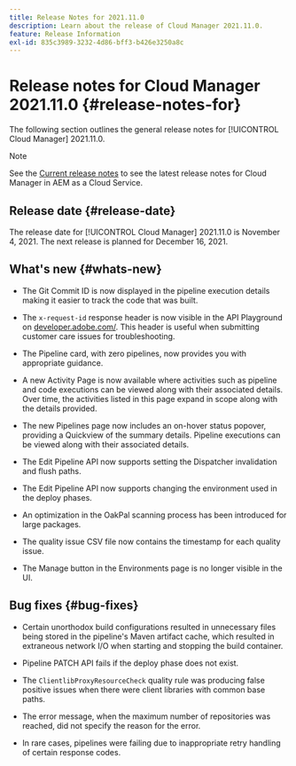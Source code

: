 ```yaml
---
title: Release Notes for 2021.11.0
description: Learn about the release of Cloud Manager 2021.11.0.
feature: Release Information
exl-id: 835c3989-3232-4d86-bff3-b426e3250a8c
---
```

# Release notes for Cloud Manager 2021.11.0 {#release-notes-for}

The following section outlines the general release notes for [!UICONTROL Cloud Manager] 2021.11.0.

>[!NOTE]
>See the [Current release notes](https://experienceleague.adobe.com/en/docs/experience-manager-cloud-service/content/release-notes/cloud-manager/current#getting-access) to see the latest release notes for Cloud Manager in AEM as a Cloud Service.

## Release date {#release-date}

The release date for [!UICONTROL Cloud Manager] 2021.11.0 is November 4, 2021.
The next release is planned for December 16, 2021.

## What's new {#whats-new}

* The Git Commit ID is now displayed in the pipeline execution details making it easier to track the code that was built. 

* The `x-request-id` response header is now visible in the API Playground on [developer.adobe.com/](https://developer.adobe.com/). This header is useful when submitting customer care issues for troubleshooting.

* The Pipeline card, with zero pipelines, now provides you with appropriate guidance. 

* A new Activity Page is now available where activities such as pipeline and code executions can be viewed along with their associated details. Over time, the activities listed in this page expand in scope along with the details provided.

* The new Pipelines page now includes an on-hover status popover, providing a Quickview of the summary details. Pipeline executions can be viewed along with their associated details.

* The Edit Pipeline API now supports setting the Dispatcher invalidation and flush paths. 

* The Edit Pipeline API now supports changing the environment used in the deploy phases. 

* An optimization in the OakPal scanning process has been introduced for large packages.

* The quality issue CSV file now contains the timestamp for each quality issue.

* The Manage button in the Environments page is no longer visible in the UI.

## Bug fixes {#bug-fixes}

* Certain unorthodox build configurations resulted in unnecessary files being stored in the pipeline's Maven artifact cache, which resulted in extraneous network I/O when starting and stopping the build container.

* Pipeline PATCH API fails if the deploy phase does not exist.

* The `ClientlibProxyResourceCheck` quality rule was producing false positive issues when there were client libraries with common base paths.

* The error message, when the maximum number of repositories was reached, did not specify the reason for the error.

* In rare cases, pipelines were failing due to inappropriate retry handling of certain response codes.
